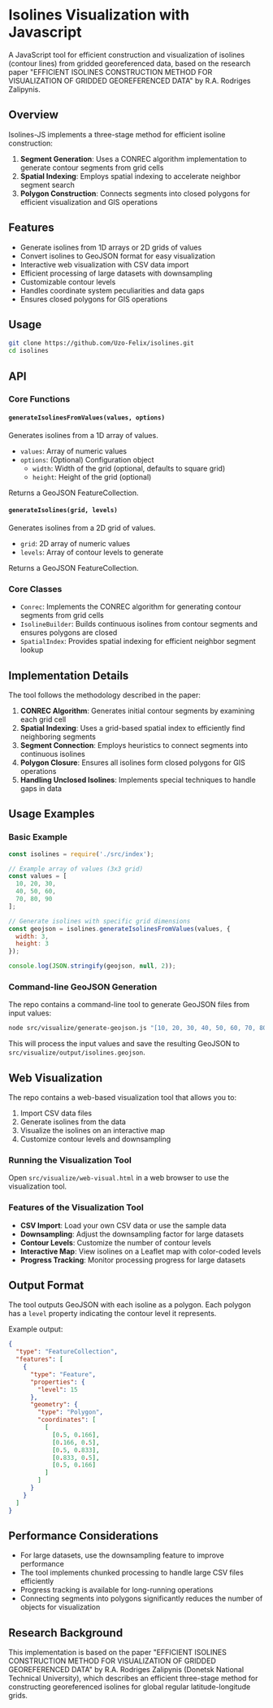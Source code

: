 # Isolines Visualization with Javascript

A JavaScript tool for efficient construction and visualization of isolines (contour lines) from gridded georeferenced data, based on the research paper "EFFICIENT ISOLINES CONSTRUCTION METHOD FOR VISUALIZATION OF GRIDDED GEOREFERENCED DATA" by R.A. Rodriges Zalipynis.

## Overview

Isolines-JS implements a three-stage method for efficient isoline construction:

1. **Segment Generation**: Uses a CONREC algorithm implementation to generate contour segments from grid cells
2. **Spatial Indexing**: Employs spatial indexing to accelerate neighbor segment search
3. **Polygon Construction**: Connects segments into closed polygons for efficient visualization and GIS operations

<!-- The tool is designed for on-the-fly isoline construction from large gridded datasets, making it suitable for interactive web applications. -->

## Features

- Generate isolines from 1D arrays or 2D grids of values
- Convert isolines to GeoJSON format for easy visualization
- Interactive web visualization with CSV data import
- Efficient processing of large datasets with downsampling
- Customizable contour levels
- Handles coordinate system peculiarities and data gaps
- Ensures closed polygons for GIS operations

## Usage

```bash
git clone https://github.com/Uzo-Felix/isolines.git
cd isolines
```

## API

### Core Functions

#### `generateIsolinesFromValues(values, options)`

Generates isolines from a 1D array of values.

- `values`: Array of numeric values
- `options`: (Optional) Configuration object
  - `width`: Width of the grid (optional, defaults to square grid)
  - `height`: Height of the grid (optional)

Returns a GeoJSON FeatureCollection.

#### `generateIsolines(grid, levels)`

Generates isolines from a 2D grid of values.

- `grid`: 2D array of numeric values
- `levels`: Array of contour levels to generate

Returns a GeoJSON FeatureCollection.

### Core Classes

- `Conrec`: Implements the CONREC algorithm for generating contour segments from grid cells
- `IsolineBuilder`: Builds continuous isolines from contour segments and ensures polygons are closed
- `SpatialIndex`: Provides spatial indexing for efficient neighbor segment lookup

## Implementation Details

The tool follows the methodology described in the paper:

1. **CONREC Algorithm**: Generates initial contour segments by examining each grid cell
2. **Spatial Indexing**: Uses a grid-based spatial index to efficiently find neighboring segments
3. **Segment Connection**: Employs heuristics to connect segments into continuous isolines
4. **Polygon Closure**: Ensures all isolines form closed polygons for GIS operations
5. **Handling Unclosed Isolines**: Implements special techniques to handle gaps in data

## Usage Examples

### Basic Example

```javascript
const isolines = require('./src/index');

// Example array of values (3x3 grid)
const values = [
  10, 20, 30,
  40, 50, 60,
  70, 80, 90
];

// Generate isolines with specific grid dimensions
const geojson = isolines.generateIsolinesFromValues(values, {
  width: 3,
  height: 3
});

console.log(JSON.stringify(geojson, null, 2));
```
### Command-line GeoJSON Generation

The repo contains a command-line tool to generate GeoJSON files from input values:

```bash
node src/visualize/generate-geojson.js "[10, 20, 30, 40, 50, 60, 70, 80, 90]"
```

This will process the input values and save the resulting GeoJSON to `src/visualize/output/isolines.geojson`.

## Web Visualization

The repo contains a web-based visualization tool that allows you to:

1. Import CSV data files
2. Generate isolines from the data
3. Visualize the isolines on an interactive map
4. Customize contour levels and downsampling

### Running the Visualization Tool

Open `src/visualize/web-visual.html` in a web browser to use the visualization tool.

### Features of the Visualization Tool

- **CSV Import**: Load your own CSV data or use the sample data
- **Downsampling**: Adjust the downsampling factor for large datasets
- **Contour Levels**: Customize the number of contour levels
- **Interactive Map**: View isolines on a Leaflet map with color-coded levels
- **Progress Tracking**: Monitor processing progress for large datasets

## Output Format

The tool outputs GeoJSON with each isoline as a polygon. Each polygon has a `level` property indicating the contour level it represents.

Example output:

```json
{
  "type": "FeatureCollection",
  "features": [
    {
      "type": "Feature",
      "properties": {
        "level": 15
      },
      "geometry": {
        "type": "Polygon",
        "coordinates": [
          [
            [0.5, 0.166],
            [0.166, 0.5],
            [0.5, 0.833],
            [0.833, 0.5],
            [0.5, 0.166]
          ]
        ]
      }
    }
  ]
}
```

## Performance Considerations

- For large datasets, use the downsampling feature to improve performance
- The tool implements chunked processing to handle large CSV files efficiently
- Progress tracking is available for long-running operations
- Connecting segments into polygons significantly reduces the number of objects for visualization

<!-- ## Applications

This library is particularly useful for:

- Meteorological data visualization (pressure, temperature, etc.)
- Terrain elevation mapping
- Any application requiring contour lines from gridded data -->

## Research Background

This implementation is based on the paper "EFFICIENT ISOLINES CONSTRUCTION METHOD FOR VISUALIZATION OF GRIDDED GEOREFERENCED DATA" by R.A. Rodriges Zalipynis (Donetsk National Technical University), which describes an efficient three-stage method for constructing georeferenced isolines for global regular latitude-longitude grids.
